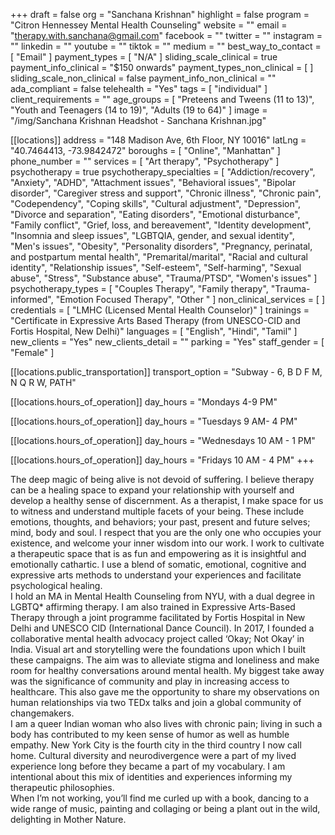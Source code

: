 +++
draft = false
org = "Sanchana Krishnan"
highlight = false
program = "Citron Hennessey Mental Health Counseling"
website = ""
email = "therapy.with.sanchana@gmail.com"
facebook = ""
twitter = ""
instagram = ""
linkedin = ""
youtube = ""
tiktok = ""
medium = ""
best_way_to_contact = [ "Email" ]
payment_types = [ "N/A" ]
sliding_scale_clinical = true
payment_info_clinical = "$150 onwards"
payment_types_non_clinical = [ ]
sliding_scale_non_clinical = false
payment_info_non_clinical = ""
ada_compliant = false
telehealth = "Yes"
tags = [ "individual" ]
client_requirements = ""
age_groups = [
  "Preteens and Tweens (11 to 13)",
  "Youth and Teenagers (14 to 19)",
  "Adults (19 to 64)"
]
image = "/img/Sanchana Krishnan Headshot - Sanchana Krishnan.jpg"

[[locations]]
address = "148 Madison Ave, 6th Floor, NY 10016"
latLng = "40.7464413, -73.9842472"
boroughs = [ "Online", "Manhattan" ]
phone_number = ""
services = [ "Art therapy", "Psychotherapy" ]
psychotherapy = true
psychotherapy_specialties = [
  "Addiction/recovery",
  "Anxiety",
  "ADHD",
  "Attachment issues",
  "Behavioral issues",
  "Bipolar disorder",
  "Caregiver stress and support",
  "Chronic illness",
  "Chronic pain",
  "Codependency",
  "Coping skills",
  "Cultural adjustment",
  "Depression",
  "Divorce and separation",
  "Eating disorders",
  "Emotional disturbance",
  "Family conflict",
  "Grief, loss, and bereavement",
  "Identity development",
  "Insomnia and sleep issues",
  "LGBTQIA, gender, and sexual identity",
  "Men's issues",
  "Obesity",
  "Personality disorders",
  "Pregnancy, perinatal, and postpartum mental health",
  "Premarital/marital",
  "Racial and cultural identity",
  "Relationship issues",
  "Self-esteem",
  "Self-harming",
  "Sexual abuse",
  "Stress",
  "Substance abuse",
  "Trauma/PTSD",
  "Women's issues"
]
psychotherapy_types = [
  "Couples Therapy",
  "Family therapy",
  "Trauma-informed",
  "Emotion Focused Therapy",
  "Other "
]
non_clinical_services = [ ]
credentials = [ "LMHC (Licensed Mental Health Counselor)" ]
trainings = "Certificate in Expressive Arts Based Therapy (from UNESCO-CID and Fortis Hospital, New Delhi)"
languages = [ "English", "Hindi", "Tamil" ]
new_clients = "Yes"
new_clients_detail = ""
parking = "Yes"
staff_gender = [ "Female" ]

  [[locations.public_transportation]]
  transport_option = "Subway - 6, B D F M, N Q R W, PATH"

  [[locations.hours_of_operation]]
  day_hours = "Mondays 4-9 PM"

  [[locations.hours_of_operation]]
  day_hours = "Tuesdays 9 AM- 4 PM"

  [[locations.hours_of_operation]]
  day_hours = "Wednesdays 10 AM - 1 PM"

  [[locations.hours_of_operation]]
  day_hours = "Fridays 10 AM - 4 PM"
+++

The deep magic of being alive is not devoid of suffering. I believe therapy can be a healing space to expand your relationship with yourself and develop a healthy sense of discernment. As a therapist, I make space for us to witness and understand multiple facets of your being. These include emotions, thoughts, and behaviors; your past, present and future selves; mind, body and soul. I respect that you are the only one who occupies your existence, and welcome your inner wisdom into our work. I work to cultivate a therapeutic space that is as fun and empowering as it is insightful and emotionally cathartic. I use a blend of somatic, emotional, cognitive and expressive arts methods to understand your experiences and facilitate psychological healing. <br>
I hold an MA in Mental Health Counseling from NYU, with a dual degree in LGBTQ\* affirming therapy. I am also trained in Expressive Arts-Based Therapy through a joint programme facilitated by Fortis Hospital in New Delhi and UNESCO CID (International Dance Council). In 2017, I founded a collaborative mental health advocacy project called ‘Okay; Not Okay’ in India. Visual art and storytelling were the foundations upon which I built these campaigns. The aim was to alleviate stigma and loneliness and make room for healthy conversations around mental health. My biggest take away was the significance of community and play in increasing access to healthcare. This also gave me the opportunity to share my observations on human relationships via two TEDx talks and join a global community of changemakers. <br>
I am a queer Indian woman who also lives with chronic pain; living in such a body has contributed to my keen sense of humor as well as humble empathy. New York City is the fourth city in the third country I now call home. Cultural diversity and neurodivergence were a part of my lived experience long before they became a part of my vocabulary. I am intentional about this mix of identities and experiences informing my therapeutic philosophies. <br>
When I’m not working, you’ll find me curled up with a book, dancing to a wide range of music, painting and collaging or being a plant out in the wild, delighting in Mother Nature. <br>
